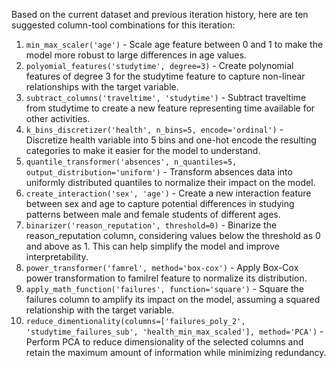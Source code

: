  Based on the current dataset and previous iteration history, here are ten suggested column-tool combinations for this iteration:

1. `min_max_scaler('age')` - Scale age feature between 0 and 1 to make the model more robust to large differences in age values.
2. `polyomial_features('studytime', degree=3)` - Create polynomial features of degree 3 for the studytime feature to capture non-linear relationships with the target variable.
3. `subtract_columns('traveltime', 'studytime')` - Subtract traveltime from studytime to create a new feature representing time available for other activities.
4. `k_bins_discretizer('health', n_bins=5, encode='ordinal')` - Discretize health variable into 5 bins and one-hot encode the resulting categories to make it easier for the model to understand.
5. `quantile_transformer('absences', n_quantiles=5, output_distribution='uniform')` - Transform absences data into uniformly distributed quantiles to normalize their impact on the model.
6. `create_interaction('sex', 'age')` - Create a new interaction feature between sex and age to capture potential differences in studying patterns between male and female students of different ages.
7. `binarizer('reason_reputation', threshold=0)` - Binarize the reason_reputation column, considering values below the threshold as 0 and above as 1. This can help simplify the model and improve interpretability.
8. `power_transformer('famrel', method='box-cox')` - Apply Box-Cox power transformation to familrel feature to normalize its distribution.
9. `apply_math_function('failures', function='square')` - Square the failures column to amplify its impact on the model, assuming a squared relationship with the target variable.
10. `reduce_dimentionality(columns=['failures_poly_2', 'studytime_failures_sub', 'health_min_max_scaled'], method='PCA')` - Perform PCA to reduce dimensionality of the selected columns and retain the maximum amount of information while minimizing redundancy.
